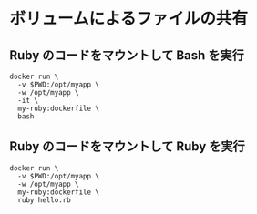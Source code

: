 # ボリュームによるファイルの共有

## Ruby のコードをマウントして Bash を実行

```
docker run \
  -v $PWD:/opt/myapp \
  -w /opt/myapp \
  -it \
  my-ruby:dockerfile \
  bash
```

## Ruby のコードをマウントして Ruby を実行

```
docker run \
  -v $PWD:/opt/myapp \
  -w /opt/myapp \
  my-ruby:dockerfile \
  ruby hello.rb
```
